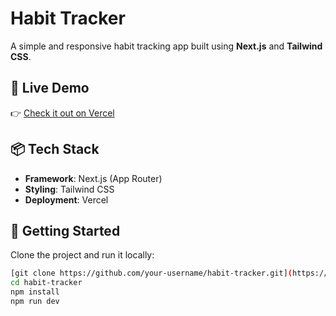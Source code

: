 # Habit Tracker

A simple and responsive habit tracking app built using **Next.js** and **Tailwind CSS**.

## 🚀 Live Demo

👉 [Check it out on Vercel](https://habit-tracker-phi-livid.vercel.app/)

## 📦 Tech Stack

- **Framework**: Next.js (App Router)
- **Styling**: Tailwind CSS
- **Deployment**: Vercel

## 📁 Getting Started

Clone the project and run it locally:

```bash
[git clone https://github.com/your-username/habit-tracker.git](https://github.com/Gyan-singhh/Habit-Tracker.git)
cd habit-tracker
npm install
npm run dev
